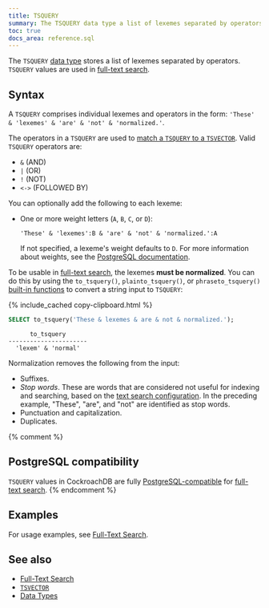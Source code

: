 ```yaml
---
title: TSQUERY
summary: The TSQUERY data type a list of lexemes separated by operators, and is used in full-text search.
toc: true
docs_area: reference.sql
---
```


The `TSQUERY` [data type](data-types.html) stores a list of lexemes separated by operators. `TSQUERY` values are used in [full-text search](full-text-search.html).

## Syntax

A `TSQUERY` comprises individual lexemes and operators in the form: `'These' & 'lexemes' & 'are' & 'not' & 'normalized.'`.

The operators in a `TSQUERY` are used to [match a `TSQUERY` to a `TSVECTOR`](full-text-search.html#match-queries-to-documents). Valid `TSQUERY` operators are:

- `&` (AND)
- `|` (OR)
- `!` (NOT)
- `<->` (FOLLOWED BY)

You can optionally add the following to each lexeme:

- One or more weight letters (`A`, `B`, `C`, or `D`): 

	`'These' & 'lexemes':B & 'are' & 'not' & 'normalized.':A`

	If not specified, a lexeme's weight defaults to `D`. For more information about weights, see the [PostgreSQL documentation](https://www.postgresql.org/docs/15/datatype-textsearch.html#DATATYPE-TSQUERY).

To be usable in [full-text search](full-text-search.html), the lexemes **must be normalized**. You can do this by using the `to_tsquery()`, `plainto_tsquery()`, or `phraseto_tsquery()` [built-in functions](functions-and-operators.html#full-text-search-functions) to convert a string input to `TSQUERY`:

{% include_cached copy-clipboard.html %}
~~~ sql
SELECT to_tsquery('These & lexemes & are & not & normalized.');
~~~

~~~
      to_tsquery
----------------------
  'lexem' & 'normal'
~~~

Normalization removes the following from the input:

- Suffixes.
- *Stop words*. These are words that are considered not useful for indexing and searching, based on the [text search configuration](full-text-search.html#text-search-configuration). In the preceding example, "These", "are", and "not" are identified as stop words.
- Punctuation and capitalization.
- Duplicates.

{% comment %}
## PostgreSQL compatibility

`TSQUERY` values in CockroachDB are fully [PostgreSQL-compatible](https://www.postgresql.org/docs/15/datatype-textsearch.html#DATATYPE-TSQUERY) for [full-text search](full-text-search.html).
{% endcomment %}

## Examples

For usage examples, see [Full-Text Search](full-text-search.html).

## See also

- [Full-Text Search](full-text-search.html)
- [`TSVECTOR`](tsvector.html)
- [Data Types](data-types.html)